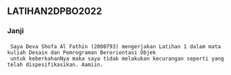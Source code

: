 ## LATIHAN2DPBO2022

### Janji
#### 
     Saya Deva Shofa Al Fathin (2000793) mengerjakan Latihan 1 dalam mata kuliah Desain dan Pemrograman Berorientasi Objek 
     untuk keberkahanNya maka saya tidak melakukan kecurangan seperti yang telah dispesifikasikan. Aamiin. 
